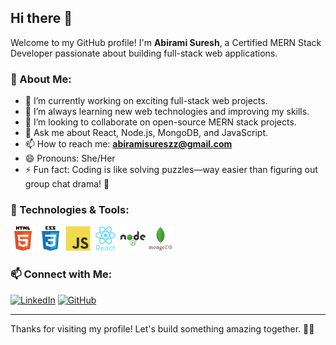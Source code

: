 ## Hi there 👋

Welcome to my GitHub profile! I'm **Abirami Suresh**, a Certified MERN Stack Developer passionate about building full-stack web applications.

### 🌱 About Me:
- 🔭 I’m currently working on exciting full-stack web projects.
- 🌱 I’m always learning new web technologies and improving my skills.
- 👯 I’m looking to collaborate on open-source MERN stack projects.
- 💬 Ask me about React, Node.js, MongoDB, and JavaScript.
- 📫 How to reach me: **abiramisureszz@gmail.com**
- 😄 Pronouns: She/Her
- ⚡ Fun fact: Coding is like solving puzzles—way easier than figuring out group chat drama! 🤯

### 🚀 Technologies & Tools:
<p align="left">
  <img src="https://raw.githubusercontent.com/devicons/devicon/master/icons/html5/html5-original-wordmark.svg" alt="HTML5" width="40" height="40"/>
  <img src="https://raw.githubusercontent.com/devicons/devicon/master/icons/css3/css3-original-wordmark.svg" alt="CSS3" width="40" height="40"/>
  <img src="https://raw.githubusercontent.com/devicons/devicon/master/icons/javascript/javascript-original.svg" alt="JavaScript" width="40" height="40"/>
  <img src="https://raw.githubusercontent.com/devicons/devicon/master/icons/react/react-original-wordmark.svg" alt="React" width="40" height="40"/>
  <img src="https://raw.githubusercontent.com/devicons/devicon/master/icons/nodejs/nodejs-original-wordmark.svg" alt="Node.js" width="40" height="40"/>
  <img src="https://raw.githubusercontent.com/devicons/devicon/master/icons/mongodb/mongodb-original-wordmark.svg" alt="MongoDB" width="40" height="40"/>
</p>

### 📫 Connect with Me:
[![LinkedIn](https://img.shields.io/badge/LinkedIn-blue?style=for-the-badge&logo=linkedin)](https://linkedin.com/in/abiramisuresh)
[![GitHub](https://img.shields.io/badge/GitHub-black?style=for-the-badge&logo=github)](https://github.com/abirami935)

---

Thanks for visiting my profile! Let's build something amazing together. 🚀✨
